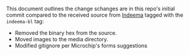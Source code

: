 This document outlines the change schanges are in this repo's initial 
commit compared to the received source from [Indeema](https://indeema.com/) 
tagged with the ```indeema-bl``` tag:

* Removed the binary hex from the source.
* Moved images to the media directory.
* Modified gitignore per Microchip's forms suggestions
